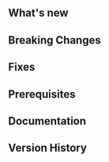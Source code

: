 ## What's new

## Breaking Changes

## Fixes

## Prerequisites

## Documentation

## Version History

